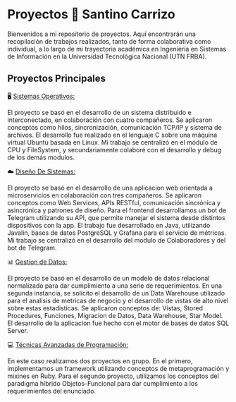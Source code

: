 # Proyectos 🚀 Santino Carrizo

Bienvenidos a mi repositorio de proyectos. Aquí encontrarán una recopilación de trabajos realizados, tanto de forma colaborativa como individual, a lo largo de mi trayectoria académica en Ingeniería en Sistemas de Información en la Universidad Tecnológica Nacional (UTN FRBA).

## Proyectos Principales

🖥️​ [Sistemas Operativos:](https://github.com/santinocarrizoo04/Proyectos-SantinoCarrizo/tree/main/Sistemas%20Operativos%20-%202024)

El proyecto se basó en el desarrollo de un sistema distribuido e interconectado, en colaboración con cuatro compañeros. Se aplicaron conceptos como hilos, sincronización, comunicación TCP/IP y sistema de archivos. El desarrollo fue realizado en el lenguaje C sobre una máquina virtual Ubuntu basada en Linux. Mi trabajo se centralizó en el módulo de CPU y FileSystem, y secundariamente colaboré con el desarrollo y debug de los demás modulos.

☁️ [Diseño De Sistemas:](https://github.com/santinocarrizoo04/Proyectos-SantinoCarrizo/tree/main/Dise%C3%B1o%20De%20Sistemas%20-%202024)

El proyecto se basó en el desarrollo de una aplicacion web orientada a microservicios en colaboración con tres compañeros. Se aplicaron conceptos como Web Services, APIs RESTful, comunicación sincrónica y asincrónica y patrones de diseño. Para el frontend desarrollamos un bot de Telegram utilizando su API, que permite manejar el sistema desde distintos dispositivos con la app. El trabajo fue desarrollado en Java, utilizando Javalin, bases de datos PostgreSQL y Grafana para el servicio de métricas. Mi trabajo se centralizó en el desarrollo del modulo de Colaboradores y del bot de Telegram.

📊 [Gestion de Datos:](https://github.com/santinocarrizoo04/Proyectos-SantinoCarrizo/tree/main/Gestion%20de%20Datos%20-%202025)

El proyecto se basó en el desarrollo de un modelo de datos relacional normalizado para dar cumplimiento a una serie de requerimientos. En una segunda instancia, se solicito el desarrollo de un Data Warehouse utilizado para el analisis de metricas de negocio y el desarrollo de vistas de alto nivel sobre estas estadisticas. Se aplicaron conceptos de: Vistas, Stored Procedures, Funciones, Migracion de Datos, Data Warehouse, Star Model. El desarrollo de la aplicacion fue hecho con el motor de bases de datos SQL Server.

💻 [Técnicas Avanzadas de Programación:](https://github.com/santinocarrizoo04/Proyectos-SantinoCarrizo/tree/main/T%C3%A9cnicas%20Avanzadas%20de%20Programaci%C3%B3n%20-%202025)

En este caso realizamos dos proyectos en grupo. En el primero, implementamos un framework utilizando conceptos de metaprogramación y mixines en Ruby. Para el segundo proyecto, utilizamos los conceptos del paradigma híbrido Objetos-Funcional para dar cumplimiento a los requerimientos del enunciado.
